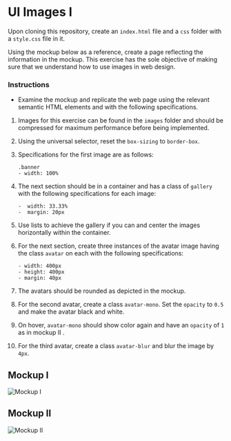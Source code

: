 # UI Images I

Upon cloning this repository, create an `index.html` file and a `css` folder with a `style.css` file in it.

Using the mockup below as a reference, create a page reflecting the information in the mockup.
This exercise has the sole objective of making sure that we understand how to use images in web design.

### Instructions

- Examine the mockup and replicate the web page using the relevant semantic HTML elements and with the following specifications.

1. Images for this exercise can be found in the `images` folder and should be compressed for maximum performance before being implemented.

1. Using the universal selector, reset the `box-sizing` to `border-box`.

1. Specifications for the first image are as follows:

   ```
   .banner
   - width: 100%
   ```

1. The next section should be in a container and has a class of `gallery` with the following specifications for each image:

   ```
   -  width: 33.33%
   -  margin: 20px
   ```

1. Use lists to achieve the gallery if you can and center the images horizontally within the container.

1. For the next section, create three instances of the avatar image having the class `avatar` on each with the following specifications:

   ```
   - width: 400px
   - height: 400px
   - margin: 40px
   ```

1. The avatars should be rounded as depicted in the mockup.

1. For the second avatar, create a class `avatar-mono`. Set the `opacity` to `0.5` and make the avatar black and white.

1. On hover, `avatar-mono` should show color again and have an `opacity` of `1` as in mockup II .

1. For the third avatar, create a class `avatar-blur` and blur the image by `4px`.

## Mockup I

![Mockup I](./mockups/mockup-I.png)

## Mockup II

![Mockup II](./mockups/mockup-II.gif)
